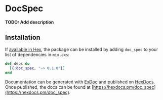 # DocSpec

**TODO: Add description**

## Installation

If [available in Hex](https://hex.pm/docs/publish), the package can be installed
by adding `doc_spec` to your list of dependencies in `mix.exs`:

```elixir
def deps do
  [{:doc_spec, "~> 0.1.0"}]
end
```

Documentation can be generated with [ExDoc](https://github.com/elixir-lang/ex_doc)
and published on [HexDocs](https://hexdocs.pm). Once published, the docs can
be found at [https://hexdocs.pm/doc_spec](https://hexdocs.pm/doc_spec).

